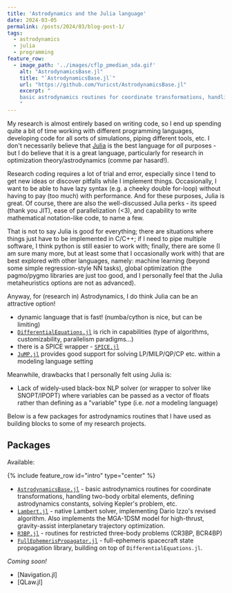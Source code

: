 ```yaml
---
title: 'Astrodynamics and the Julia language'
date: 2024-03-05
permalink: /posts/2024/03/blog-post-1/
tags:
  - astrodynamics
  - julia
  - programming
feature_row:
  - image_path: '../images/cflp_pmedian_sda.gif'
    alt: "AstrodynamicsBase.jl"
    title: "`AstrodynamicsBase.jl`"
    url: "https://github.com/Yuricst/AstrodynamicsBase.jl"
    excerpt: "
    basic astrodynamics routines for coordinate transformations, handling two-body orbital elements, defining astrodynamics constants, solving Kepler's problem, etc.
    "
---
```


My research is almost entirely based on writing code, so I end up spending quite a bit of time working with different programming languages, developing code for all sorts of simulations, piping different tools, etc. 
I don't necessarily believe that [Julia](https://julialang.org/) is the best language for *all* purposes - but I do believe that it is a great language, particularly for research in optimization theory/astrodynamics (comme par hasard!).

Research coding requires a lot of trial and error, especially since I tend to get new ideas or discover pitfalls while I implement things. Occasionally, I want to be able to have lazy syntax (e.g. a cheeky double for-loop) without having to pay (too much) with performance. And for these purposes, Julia is great. 
Of course, there are also the well-discussed Julia perks - its speed (thank you JIT), ease of parallelization (<3), and capability to write mathematical notation-like code, to name a few. 

That is not to say Julia is good for everything; there are situations where things just have to be implemented in C/C++; if I need to pipe multiple software, I think python is still easier to work with; finally, there are some (I am sure many more, but at least some that I occasionally work with) that are best explored with other languages, namely: machine learning (beyond some simple regression-style NN tasks), global optimization (the pagmo/pygmo libraries are just too good, and I personally feel that the Julia metaheuristics options are not as advanced). 

Anyway, for (research in) Astrodynamics, I do think Julia can be an attractive option!

- dynamic language that is fast! (numba/cython is nice, but can be limiting)
- [`DifferentialEquations.jl`](https://github.com/SciML/DifferentialEquations.jl) is rich in capabilities (type of algorithms, customizability, parallelism paradigms...)
- there is a SPICE wrapper - [`SPICE.jl`](https://github.com/JuliaAstro/SPICE.jl)
- [`JuMP.jl`](https://github.com/jump-dev/JuMP.jl) provides good support for solving LP/MILP/QP/CP etc. within a modeling language setting

Meanwhile, drawbacks that I personally felt using Julia is: 

- Lack of widely-used black-box NLP solver (or wrapper to solver like SNOPT/IPOPT) where variables can be passed as a vector of floats rather than defining as a "variable" type (i.e. *not* a modeling language)

Below is a few packages for astrodynamics routines that I have used as building blocks to some of my research projects. 


## Packages

Available:

{% include feature_row id="intro" type="center" %}

- [`AstrodynamicsBase.jl`](https://github.com/Yuricst/AstrodynamicsBase.jl) - basic astrodynamics routines for coordinate transformations, handling two-body orbital elements, defining astrodynamics constants, solving Kepler's problem, etc.
- [`Lambert.jl`](https://github.com/Yuricst/Lambert.jl) - native Lambert solver, implementing Dario Izzo's revised algorithm. Also implements the MGA-1DSM model for high-thrust, gravity-assist interplanetary trajectory optimization.
- [`R3BP.jl`](https://github.com/Yuricst/R3BP.jl/) - routines for restricted three-body problems (CR3BP, BCR4BP)
- [`FullEphemerisPropagator.jl`](https://github.com/Yuricst/FullEphemerisPropagator.jl) - full-ephemeris spacecraft state propagation library, building on top of `DifferentialEquations.jl`. 


*Coming soon!*

- [Navigation.jl]
- [QLaw.jl]